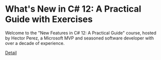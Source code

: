 # What's New in C# 12: A Practical Guide with Exercises

Welcome to the "New Features in C# 12: A Practical Guide" course, hosted by Hector Perez, a Microsoft MVP and seasoned software developer with over a decade of experience. 

[Detail](https://eduitfree.com/courses/what-s-new-in-c-12-a-practical-guide-with-exercises)